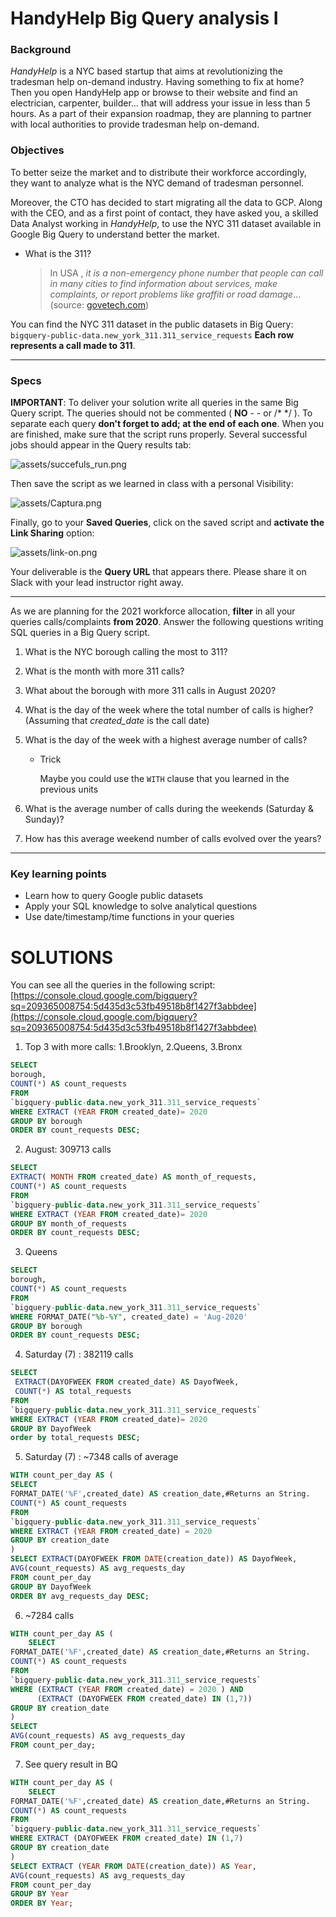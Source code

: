 # HandyHelp Big Query analysis I

### Background

*HandyHelp* is a NYC based startup that aims at revolutionizing the tradesman help on-demand industry. Having something to fix at home? Then you open HandyHelp app or browse to their website and find an electrician, carpenter, builder… that will address your issue in less than 5 hours. As a part of their expansion roadmap, they are planning to partner with local authorities to provide tradesman help on-demand.

### Objectives

To better seize the market and to distribute their workforce accordingly, they want to analyze what is the NYC demand of tradesman personnel. 

Moreover, the CTO has decided to start migrating all the data to GCP. Along with the CEO, and as a first point of contact, they have asked you, a skilled Data Analyst working in *HandyHelp*, to use the NYC 311 dataset available in Google Big Query to understand better the market.

- What is the 311?

    > In USA , *it is a non-emergency phone number that people can call in many cities to find information about services, make complaints, or report problems like graffiti or road damage*… (source: [govetech.com](http://govetech.com/))

You can find the NYC 311 dataset in the public datasets in Big Query: `bigquery-public-data.new_york_311.311_service_requests` **Each row represents a call made to 311**.

---

### Specs

**IMPORTANT**: To deliver your solution write all queries in the same Big Query script. The queries should not be commented ( **NO** - -  or /* */ ). To separate each query **don't forget to add; at the end of each one**. When you are finished, make sure that the script runs properly. Several successful jobs should appear in the Query results tab:

![assets/succefuls_run.png](HandyHelp%20Big%20Query%20analysis%20I%20a9c78f9605a24ebd982042c041b8afee/succefuls_run.png)

 Then save the script as we learned in class with a personal Visibility:

![assets/Captura.png](HandyHelp%20Big%20Query%20analysis%20I%20a9c78f9605a24ebd982042c041b8afee/Captura.png)

Finally, go to your **Saved Queries**, click on the saved script and **activate the Link Sharing** option:

![assets/link-on.png](HandyHelp%20Big%20Query%20analysis%20I%20a9c78f9605a24ebd982042c041b8afee/link-on.png)

Your deliverable is the **Query URL** that appears there. Please share it on Slack with your lead instructor right away.

---

As we are planning for the 2021 workforce allocation, **filter** in all your queries calls/complaints **from 2020**. Answer the following questions writing SQL queries in a Big Query script.

1. What is the NYC borough calling the most to 311?
2. What is the month with more 311 calls?
3. What about the borough with more 311 calls in August 2020?
4. What is the day of the week where the total number of calls is higher? (Assuming that *created_date* is the call date)
5. What is the day of the week with a highest average number of calls? 
    - Trick

        Maybe you could use the `WITH` clause that you learned in the previous units

6. What is the average number of calls during the weekends (Saturday & Sunday)?
7. How has this average weekend number of calls evolved over the years? 

---

### Key learning points

- Learn how to query Google public datasets
- Apply your SQL knowledge to solve analytical questions
- Use date/timestamp/time functions in your queries

# SOLUTIONS

You can see all the queries in the following script: [https://console.cloud.google.com/bigquery?sq=209365008754:5d435d3c53fb49518b8f1427f3abbdee](https://console.cloud.google.com/bigquery?sq=209365008754:5d435d3c53fb49518b8f1427f3abbdee)

1. Top 3 with more calls: 1.Brooklyn, 2.Queens, 3.Bronx

```sql
SELECT 
borough,
COUNT(*) AS count_requests
FROM 
`bigquery-public-data.new_york_311.311_service_requests` 
WHERE EXTRACT (YEAR FROM created_date)= 2020
GROUP BY borough
ORDER BY count_requests DESC;
```

2.  August: 309713 calls

```sql
SELECT 
EXTRACT( MONTH FROM created_date) AS month_of_requests,
COUNT(*) AS count_requests
FROM 
`bigquery-public-data.new_york_311.311_service_requests` 
WHERE EXTRACT (YEAR FROM created_date)= 2020
GROUP BY month_of_requests
ORDER BY count_requests DESC;
```

3. Queens

```sql
SELECT 
borough,
COUNT(*) AS count_requests
FROM 
`bigquery-public-data.new_york_311.311_service_requests` 
WHERE FORMAT_DATE("%b-%Y", created_date) = 'Aug-2020'
GROUP BY borough
ORDER BY count_requests DESC;
```

4. Saturday (7) : 382119 calls

```sql
SELECT 
 EXTRACT(DAYOFWEEK FROM created_date) AS DayofWeek,
 COUNT(*) AS total_requests
FROM 
`bigquery-public-data.new_york_311.311_service_requests` 
WHERE EXTRACT (YEAR FROM created_date)= 2020
GROUP BY DayofWeek
order by total_requests DESC;
```

5. Saturday (7) :  ~7348 calls of average

```sql
WITH count_per_day AS (
SELECT 
FORMAT_DATE('%F',created_date) AS creation_date,#Returns an String.
COUNT(*) AS count_requests
FROM
`bigquery-public-data.new_york_311.311_service_requests` 
WHERE EXTRACT (YEAR FROM created_date) = 2020
GROUP BY creation_date
) 
SELECT EXTRACT(DAYOFWEEK FROM DATE(creation_date)) AS DayofWeek,
AVG(count_requests) AS avg_requests_day
FROM count_per_day
GROUP BY DayofWeek
ORDER BY avg_requests_day DESC;
```

6.  ~7284 calls

```sql
WITH count_per_day AS (
    SELECT 
FORMAT_DATE('%F',created_date) AS creation_date,#Returns an String.
COUNT(*) AS count_requests
FROM
`bigquery-public-data.new_york_311.311_service_requests` 
WHERE (EXTRACT (YEAR FROM created_date) = 2020 ) AND
      (EXTRACT (DAYOFWEEK FROM created_date) IN (1,7))
GROUP BY creation_date
) 
SELECT 
AVG(count_requests) AS avg_requests_day
FROM count_per_day;
```

7. See query result in BQ

```sql
WITH count_per_day AS (
    SELECT 
FORMAT_DATE('%F',created_date) AS creation_date,#Returns an String.
COUNT(*) AS count_requests
FROM
`bigquery-public-data.new_york_311.311_service_requests` 
WHERE EXTRACT (DAYOFWEEK FROM created_date) IN (1,7)
GROUP BY creation_date
) 
SELECT EXTRACT (YEAR FROM DATE(creation_date)) AS Year, 
AVG(count_requests) AS avg_requests_day
FROM count_per_day
GROUP BY Year
ORDER BY Year;
```

